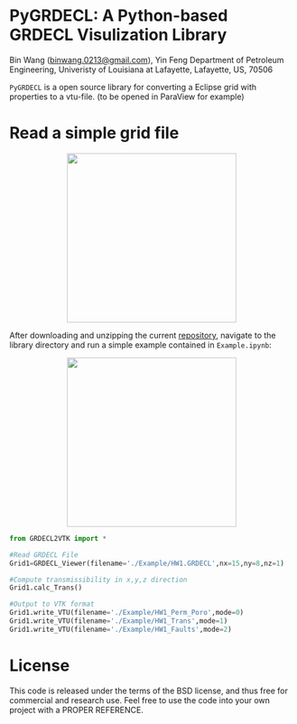 PyGRDECL: A Python-based GRDECL Visulization Library
==============================================================================================
Bin Wang (binwang.0213@gmail.com), Yin Feng
Department of Petroleum Engineering, Univeristy of Louisiana at Lafayette, Lafayette, US, 70506

`PyGRDECL` is a open source library for converting a Eclipse grid with properties to a vtu-file.
(to be opened in ParaView for example)

# Read a simple grid file

<p align="center">
  <img src = "https://github.com/BinWang0213/PyGRDECL/blob/master/img/PermX.png" height="300">
</p>

After downloading and unzipping the current <a href="https://github.com/BinWang0213/PyGRDECL/archive/master.zip">repository</a>, navigate to the library directory and run a simple example contained in `Example.ipynb`:

<p align="center">
  <img src = "https://github.com/BinWang0213/PyGRDECL/blob/master/img/Fault.png" height="300">
</p>

```python
from GRDECL2VTK import * 

#Read GRDECL File
Grid1=GRDECL_Viewer(filename='./Example/HW1.GRDECL',nx=15,ny=8,nz=1)

#Compute transmissibility in x,y,z direction
Grid1.calc_Trans()

#Output to VTK format
Grid1.write_VTU(filename='./Example/HW1_Perm_Poro',mode=0)
Grid1.write_VTU(filename='./Example/HW1_Trans',mode=1)
Grid1.write_VTU(filename='./Example/HW1_Faults',mode=2)
```


# License

This code is released under the terms of the BSD license, and thus free for commercial and research use. Feel free to use the code into your own project with a PROPER REFERENCE.  
